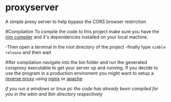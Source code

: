 # proxyserver
A simple proxy server to help bypass the CORS browser restriction

#Compilation
To compile the code to this project make sure you have the [nim compiler](https://nim-lang.org/install.html) and it's
dependencies installed on your local machine.

-Then open a terminal in the root directory of the project
-finally type `nimble release` and then wait

After compilation navigate into the bin folder and run the generated corsproxy executable to get your server up and
running. If you decide to use the program in a production enviroment you might want to setup a [reverse proxy](https://www.nginx.com/resources/glossary/reverse-proxy-server/) using [nginx](https://docs.nginx.com/nginx/admin-guide/installing-nginx/installing-nginx-open-source/) or [apache](http://httpd.apache.org/docs/current/install.html)

*if you run a windows or linux pc the code has already been compiled for you in the wbin and lbin directory respectively*
